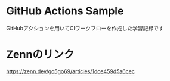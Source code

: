 # GitHub Actions Sample
GitHubアクションを用いてCIワークフローを作成した学習記録です

# Zennのリンク
https://zenn.dev/go5go69/articles/1dce459d5a6cec
